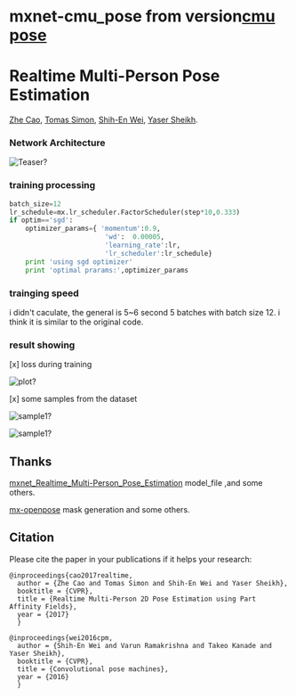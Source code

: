 
# mxnet-cmu_pose  from version[cmu pose](https://github.com/ZheC/Realtime_Multi-Person_Pose_Estimation)
# Realtime Multi-Person Pose Estimation
[Zhe Cao](http://www.andrew.cmu.edu/user/zhecao), [Tomas Simon](http://www.cs.cmu.edu/~tsimon/), [Shih-En Wei](https://scholar.google.com/citations?user=sFQD3k4AAAAJ&hl=en), [Yaser Sheikh](http://www.cs.cmu.edu/~yaser/).


### Network Architecture
![Teaser?](https://github.com/ZheC/Multi-Person-Pose-Estimation/blob/master/readme/arch.png)


### training processing

```python
batch_size=12
lr_schedule=mx.lr_scheduler.FactorScheduler(step*10,0.333)
if optim=='sgd':
    optimizer_params={ 'momentum':0.9,
                        'wd':  0.00005,
                        'learning_rate':lr,
                        'lr_scheduler':lr_schedule}
    print 'using sgd optimizer'
    print 'optimal prarams:',optimizer_params
```
### trainging speed
i didn't caculate, the general is 5~6 second 5 batches with batch size 12. i think it is similar to the original code.

### result showing
[x] loss during training

![plot?](https://github.com/li-haoran/mxnet-cmu_pose/blob/master/loss/open_pose.png)

[x] some samples from the dataset

![sample1?](https://github.com/li-haoran/mxnet-cmu_pose/blob/master/loss/sample1.png)

![sample1?](https://github.com/li-haoran/mxnet-cmu_pose/blob/master/loss/sample2.png)
## Thanks
[mxnet_Realtime_Multi-Person_Pose_Estimation](https://github.com/dragonfly90/mxnet_Realtime_Multi-Person_Pose_Estimation) model_file ,and some others.

[mx-openpose](https://github.com/kohillyang/mx-openpose) mask generation and some others. 

## Citation
Please cite the paper in your publications if it helps your research:

    
    
    @inproceedings{cao2017realtime,
      author = {Zhe Cao and Tomas Simon and Shih-En Wei and Yaser Sheikh},
      booktitle = {CVPR},
      title = {Realtime Multi-Person 2D Pose Estimation using Part Affinity Fields},
      year = {2017}
      }
	  
    @inproceedings{wei2016cpm,
      author = {Shih-En Wei and Varun Ramakrishna and Takeo Kanade and Yaser Sheikh},
      booktitle = {CVPR},
      title = {Convolutional pose machines},
      year = {2016}
      }
